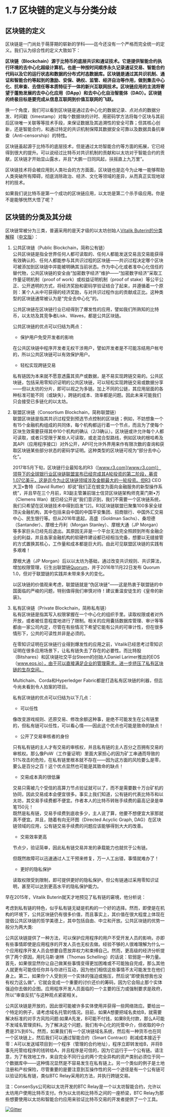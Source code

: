 # 1.7 区块链的定义与分类分歧

## 区块链的定义

区块链是一门尚处于萌芽期的崭新的学科——迄今还没有一个严格而完全统一的定义。我们认为综合性的定义大致如下：

**区块链（Blockchain）源于比特币的底层共识和通证技术。它是提供智能合约执行环境的去中心化超级计算机，也是一种按时间顺序永久记录通证交易、智能合约代码以及它的运行状态和数据的分布式时态数据库。区块链是通过其共识机制、通证和智能合约等起到的激励、安保、确权、监管、经济自治等作用，做到集去中心化、抗审查、去信任等本质特征于一体的新兴互联网技术。区块链应用的主流将寄望于蓬勃发展的去中心化应用（DApp）和去中心化自治智能体（DAO）。区块链的终极目标是要完成从信息互联网到价值互联网的飞跃。**

换一个角度，我们可以看到区块链是通过去中心化的数据记录、点对点的数据分发、时间戳（timestamp）对每个数据块的计时、用密码学方法将每个区块与其前后区块唯一关联等等技术手段，来保证数据及其追溯性的安全可靠；但其核心创新，还是智能合约，和通过特定的共识机制保障其数据安全可靠以及数据具备抗审查（Anti-censorship）的特性。

区块链虽起源于比特币的底层技术，但是通过太坊智能合约等方面的拓展，它已经得到很大的提升。可以说经过比特币对共识机制的贡献和以太坊对于智能合约的贡献，区块链才开始显山露水，并且“大鹏一日同风起，扶摇直上九万里”。

区块链技术将会被应用到人类社会的方方面面，区块链也是迄今为止唯一能够帮助人类突破所有障碍，彻底消除政治、经济、文化等领域的差异，从而真正实现地球村的技术。

如果我们说比特币是第一个成功的区块链应用，以太坊是第二个杀手级应用。你是不是能够恍然大悟了呢？

## 区块链的分类及其分歧

区块链常被分为三类，普遍采用的是天才级的以太坊创始人[Vitalik Buterin的分类解释](https://blog.ethereum.org/2015/08/07/on-public-and-private-blockchains)（[中文版](https://www.8btc.com/article/65053)）：

1. 公共区块链（Public Blockchain，简称公有链）  
   公共区块链是指全世界任何人都可读取的、任何人都能发送交易且交易能获得有效确认的、任何人都能参与其共识过程的区块链——共识过程决定哪个区块可被添加到区块链中并能被明确其当前状态。作为中心化或者准中心化信任的替代物，公共区块链的安全由“加密数字经济”维护——“加密数字经济”采取工作量证明机制（proof of work）或权益证明机制（proof of stake）等公平公正、公开透明的方式，将经济奖励和密码学验证结合了起来，并遵循着一个原则：某个人从中可获得的经济奖励，与对共识过程作出的贡献成正比。这种类型的区块链通常被认为是“完全去中心化”的。

   公共区块链在区块链行业已经得到了爆发性的应用，譬如我们所熟知的比特币，以太坊及其竞争者Lisk、Waves，都是公共区块链。  


   公共区块链的优点可以归结为两点：

   * 保护用户免受开发者的影响

   在公共区块链中程序开发者无权干涉用户，譬如开发者是不可能冻结用户帐号的，所以公共区块链可以有效保护用户。

   * 轻松实现跨链交易

   私有链因为本来就不愿意透露其资产或数据，是不易实现跨链交易的。公共区块链，包括采用零知识证明的公共区块链，可以轻松实现跨链交易或数据分享——但以太坊的分片，即可以视之为多链。加上不同的公链，其应用层面的各种标准可能不同（或缺失），跨链的成本、效率都是问题。因此未来可能我们只会接受已多链化的以太坊。  

2. 联盟区块链（Consortium Blockchain，简称联盟链）  
   联盟区块链是指其共识过程受到预选节点控制的区块链；例如，不妨想象一个有15个金融机构组成的共同体，每个机构都运行着一个节点，而且为了使每个区块生效需要获得其中10个机构的确认（2/3确认）。区块链或许允许每个人都可读取，或者只受限于某些人可读取，或走混合型路线，例如区块的根哈希及其API（应用程序接口）对外公开，API可允许外界用来作有限次数的查询和获取区块链某些部分状态的密码学证明。这种类型的区块链可视为“部分去中心化”。  


   2017年5月下旬，区块链行业最知名的R3（[www.r3.com](www.r3.com)）领导下的全球银行业区块链联盟宣布已经完成其A轮投资的第二阶段，募资1.07亿美元，这是迄今为止区块链领域涉及金额最大的一轮投资。但R3 CEO大卫•鲁特（David Rutter）却说“我们正在蜕变为面向金融服务的新型操作系统”，并且早在三个月前，R3副主管兼前瑞士信贷区块链架构师克莱门斯•万（Clemens Wan）就已经公开说“我们意识到，我们不需要一个区块链系统，我们只希望在区块链技术中得到启发”\[2\]。R3区块链联盟已聚集100多家全球顶尖金融机构，其中包括来自中国的中国平安集团、招商银行、中国外汇交易中心、民生银行等。但从2016年底起，高盛（Goldman Sachs）、桑坦德（Santander）、摩根士丹利（Morgan Stanley）、摩根大通（JP Morgan）等多家巨头已经先后退出。其原因无非是一个平台无法完全照顾到所有金融企业的利益，并且各家金融机构的软硬件建设都已经相当完备，想要以无缝接管的方式置换其核心，工作量和成本都是巨大的。由此可见联盟区块链的实践有多艰难！  


   摩根大通（JP Morgan）后以以太坊为基础，通过改变共识规则、共识算法，增加权限管理，衍生出联盟链[Quorum](https://www.goquorum.com)，并于2016年11月22日发布 Quorum 1.0，但对于联盟链的实践并未带来多大的变化。  
  
   以区块链的价值观来考虑，联盟链就是“伪区块链”——这是热衷于联盟链的中国面临的严峻的问题，特别值得我们审慎对待！建议重温安徒生的《皇帝的新装》。  

3. 私有区块链（Private Blockchain，简称私有链）  
   私有区块链是指其写入权限掌握在一个中心化的组织手里。读取权限或者对外开放，或者被任意程度地进行了限制。相关的应用囊括数据库管理、审计等等都由一家公司内定，尽管在有些情况下希望它能有公共的可审计性，但在很多情形下，公共的可读性并非是必须的。  
  
   在零知识证明在区块链行业得到爆发性的应用之前，Vitalik已经思考过零知识证明在很多应用场景下，让私有链失去了存在的必要性。而比特股（Bitshares）和区块链社交平台Steem的创始人Daniel Larimer推出的EOS（www.eos.io），由于可以直接满足企业的管理需求，进一步挤压了私有区块链的生存空间。  


   Multichain、Corda和Hyperledger Fabric都是打造私有区块链的利器，但迄今尚未看到令人拍案的项目。  


   私有区块链的优点可以归结为以下几点：

   * 可以任性

   像改变游戏规则、还原交易、修改余额这种事，是绝不可能发生在公有链里的，但私有链可以任性，可以看心情——因此这个优点也可能是致命的缺点！  


   * 公开了交易审核者的身份

   只有私有链的主人才有交易的审核权，并且私有链的主人百分之百拥有交易的审核权。那么像PoW（工作量证明）里面大家担心的因为矿工串通而导致的51%攻击的危险，在私有链里根本就不存在——因为这方面的风险要么是零，要么是百分之百！这个优点显然也可能是其致命的缺点！  


   * 交易成本真的很低廉

   交易只需被几个受信的高算力节点验证就可以了，而不是需要数十万台矿机的协同，因此交易成本会便宜很多。事实上我们知道，公有链的代表比特币和以太坊，其交易手续费都不便宜。作者本人的比特币转账手续费的最高记录是单笔150元！  
   既然是私有链，交易手续费到底收多少，主人说了算，他要不想便宜大家那就真不便宜。并且，随着有向无环图（Directed Acyclic Graph, DAG）在区块链领域的应用，公有链交易手续费的问题应该能够得到大大的改善。  


   * 交易效率更高

   节点少，验证简单，因此私有链交易并发的承载能力也就优于公有链。

   但既然故障可以迅速通过人工干预来修复，万一人工出错，事情就难办了！  


   * 更好的隐私保护

   读取权限受到限制，即可提供更好的隐私保护。但公有链通过采用零知识证明，甚至可以达到更高水平的隐私保护能力。

早在2015年，Vitalik Buterin就天才地预见了私有链的窘境，他分析说：

考虑到私有链的特色，似乎私有链无疑是机构的一个好的选择。然而，即使是在机构的环境下，公共区块链仍有很多价值，而且事实上，其价值在很大程度上体现在提倡公共区块链的哲学美德上，其中包括自由、中立和开放。公共区块链的优势一般分为两大类:

公共区块链提供了一种方法，可以保护应用程序的用户不受开发人员的影响，亦即有些事情即使是应用程序的开发人员也无权去做。经验不够的人很难理解为什么一个应用程序开发人员会想要自愿放弃权力和束缚自己。然而，更高级的经济分析提供了两个原因，用托马斯·谢林（Thomas Schelling）的话说：软弱是一种力量。首先，如果很显然你让自己做某些事情变得更加困难或不可能独自完成，那么其他人就更有可能信任你并与你进行互动，因为他们相信这些事情不太可能发生在他们身上。第二，如果你个人受到另一个实体的强迫或施压，然后说“即使我想我也没有权力这么做”，它就会变成一个重要的讨价还价的筹码，因为它会阻止那个实体强迫你去做的企图。应用程序开发人员面临的一个主要的压力或强制要求是政府，所以“审查反抗”与这种观点紧密相关。

公共区块链是开放的，因此很可能被许多实体使用并获得一些网络效应。要给出一个特定的例子，请考虑域名托管的情况。目前，如果A想要把域名卖给B，就需要解决标准的对手方风险问题:如果A先发，B可能不付钱，如果B先付款，那么A可能不发域名管理资料。为了解决这个问题，我们有中心化的托管中介，但收取的中介费是3%到6%。然而，如果我们有一个区块链域名系统，然后有一种货币也在同一个区块链上，然后我们可以通过智能合约（Smart Contract）削减成本接近于零：A可以发送域项目到一个程序（管理的合约地址），程序立即转发给B，并将B事先托管给程序的钱转给A，并且程序是可信的，因为它运行于一个公有链。请注意，为了有效地工作，来自完全不同行业的两个完全异构的资产类别必须位于同一个数据库中——这种情况显然是不容易发生在私有链上。另一个类似的例子是土地注册和产权保险，尽管重要的是要注意到互操作性的另一个途径是有一个公有链可以验证的私有链，类似BTC Relay采用的方法，并执行跨链交易。

注：ConsenSys公司和以太坊开发的BTC Relay是一个以太坊智能合约，允许以太坊用户使用比特币支付。作为以太坊和比特币之间的一座桥梁，BTC Relay为那些想要使用以太坊和智能合约应用来验证比特币交易的开发者提供了一个工具。

[![Gitter](https://badges.gitter.im/naturaldao/区块链概论.svg)](https://gitter.im/naturaldao/区块链概论?utm_source=badge&utm_medium=badge&utm_campaign=pr-badge)

